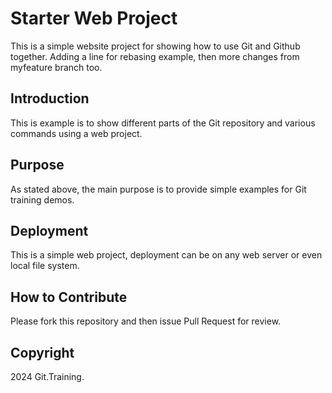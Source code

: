 # Starter Web Project

This is a simple website project for 
showing how to use Git and Github together.
Adding a line for rebasing example, then
more changes from myfeature branch too.

## Introduction

This is example is to show different parts of 
the Git repository and various commands using
a web project.

## Purpose

As stated above, the main purpose is to provide
simple examples for Git training demos.

## Deployment

This is a simple web project, deployment
can be on any web server or even local
file system.

## How to Contribute

Please fork this repository and then issue Pull Request for 
review.

## Copyright

2024 Git.Training.